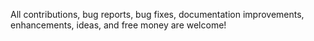 All contributions, bug reports, bug fixes, documentation improvements, enhancements, ideas, and free money are welcome!
